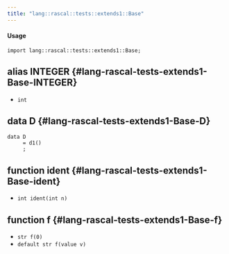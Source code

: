 ```yaml
---
title: "lang::rascal::tests::extends1::Base"
---
```


#### Usage

`import lang::rascal::tests::extends1::Base;`


## alias INTEGER {#lang-rascal-tests-extends1-Base-INTEGER}

* `int`

## data D {#lang-rascal-tests-extends1-Base-D}

```rascal
data D  
     = d1()
     ;
```

## function ident {#lang-rascal-tests-extends1-Base-ident}

* ``int ident(int n)``

## function f {#lang-rascal-tests-extends1-Base-f}

* ``str f(0)``
* ``default str f(value v)``

